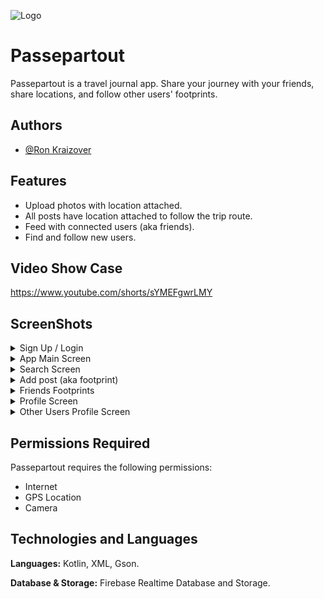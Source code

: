 ![Logo](https://i.imgur.com/6fKZTLN.png)


# Passepartout

Passepartout is a travel journal app. Share your journey with your friends, share locations, and follow other users' footprints.

## Authors

- [@Ron Kraizover](https://github.com/RonK42)

## Features

- Upload photos with location attached.
- All posts have location attached to follow the trip route.
- Feed with connected users (aka friends).
- Find and follow new users.

## Video Show Case
https://www.youtube.com/shorts/sYMEFgwrLMY

## ScreenShots

<details>
  <summary>Sign Up / Login</summary>
<img src="https://i.imgur.com/rhbtKPv.jpeg" alt="Main Login Screen" width="300" height="500"> <img src="https://i.imgur.com/LwCimxv.jpeg" alt="Main Login Screen" width="300" height="500"> <img src="https://i.imgur.com/nhF2VW9.jpeg" alt="Main Login Screen" width="300" height="500">
</details>
<details>
  <summary>App Main Screen</summary>
<img src="https://i.imgur.com/nzcmvxT.jpeg" alt="Main Login Screen" width="300" height="500"> <img src="https://i.imgur.com/beSPdtE.jpeg" alt="Main Login Screen" width="300" height="500"> <img src="https://i.imgur.com/twVpm9l.jpeg" alt="Main Login Screen" width="300" height="500">  
</details>
<details>
  <summary>Search Screen</summary>
<img src="https://i.imgur.com/eJfT936.png" alt="Main Login Screen" width="300" height="500"> <img src="https://i.imgur.com/OMs2OTR.jpeg" alt="Main Login Screen" width="300" height="500">
</details>
<details>
  <summary>Add post (aka footprint)</summary>
<img src="https://i.imgur.com/LwkwDdw.png" alt="Main Login Screen" width="300" height="500">
</details>
<details>
  <summary>Friends Footprints</summary>
<img src="https://i.imgur.com/OnIDRAx.jpeg" alt="Main Login Screen" width="300" height="500">
</details>
<details>
  <summary>Profile Screen</summary>
<img src="https://i.imgur.com/mFlx7XI.png" alt="Main Login Screen" width="300" height="500">
</details>
<details>
  <summary>Other Users Profile Screen</summary>
<img src="https://i.imgur.com/2cDamr6.jpeg" alt="Main Login Screen" width="300" height="500">
</details>


## Permissions Required

Passepartout requires the following permissions:

- Internet
- GPS Location
- Camera

## Technologies and Languages

**Languages:** Kotlin, XML, Gson.

**Database & Storage:** Firebase Realtime Database and Storage.
